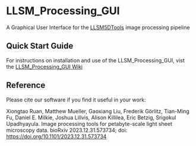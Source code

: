 # LLSM_Processing_GUI
A Graphical User Interface for the [LLSM5DTools](https://github.com/abcucberkeley/LLSM5DTools/tree/dev) image processing pipeline

## Quick Start Guide
For instructions on installation and use of the LLSM_Processing_GUI, vist the [LLSM_Processing_GUI Wiki](https://github.com/abcucberkeley/LLSM_Processing_GUI/wiki)

## Reference

Please cite our software if you find it useful in your work:

Xiongtao Ruan, Matthew Mueller, Gaoxiang Liu, Frederik Görlitz, Tian-Ming Fu, Daniel E. Milkie, Joshua Lillvis, Alison Killilea, Eric Betzig, Srigokul Upadhyayula. Image processing tools for petabyte-scale light sheet microscopy data. bioRxiv 2023.12.31.573734; doi: https://doi.org/10.1101/2023.12.31.573734
